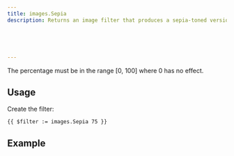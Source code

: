 ```yaml
---
title: images.Sepia
description: Returns an image filter that produces a sepia-toned version of an image.





---
```


The percentage must be in the range [0, 100] where 0 has no effect.

## Usage

Create the filter:

```go-html-template
{{ $filter := images.Sepia 75 }}
```



## Example


